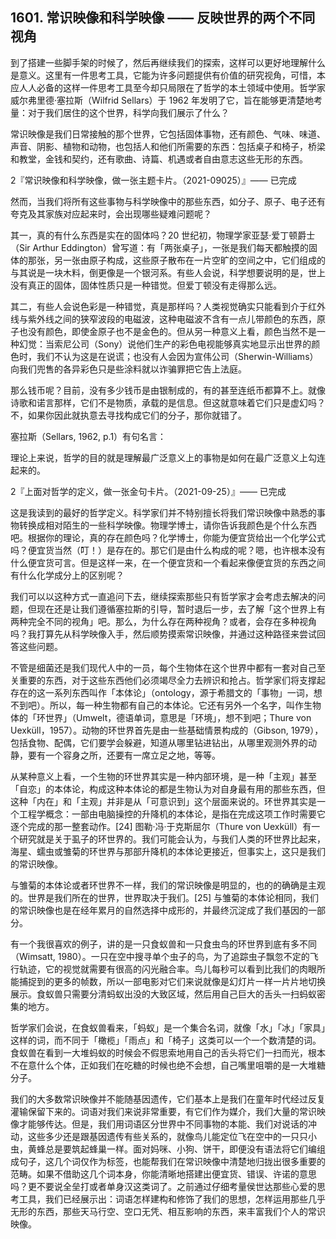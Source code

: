 ## 1601. 常识映像和科学映像 —— 反映世界的两个不同视角

到了搭建一些脚手架的时候了，然后再继续我们的探索，这样可以更好地理解什么是意义。这里有一件思考工具，它能为许多问题提供有价值的研究视角，可惜，本应人人必备的这样一件思考工具至今却只局限在了哲学的本土领域中使用。哲学家威尔弗里德·塞拉斯（Wilfrid Sellars）于 1962 年发明了它，旨在能够更清楚地考量：对于我们居住的这个世界，科学向我们展示了什么？

常识映像是我们日常接触的那个世界，它包括固体事物，还有颜色、气味、味道、声音、阴影、植物和动物，也包括人和他们所需要的东西：包括桌子和椅子，桥梁和教堂，金钱和契约，还有歌曲、诗篇、机遇或者自由意志这些无形的东西。

2『常识映像和科学映像，做一张主题卡片。（2021-09025）』—— 已完成

然而，当我们将所有这些事物与科学映像中的那些东西，如分子、原子、电子还有夸克及其家族对应起来时，会出现哪些疑难问题呢？

其一，真的有什么东西是实在的固体吗？20 世纪初，物理学家亚瑟·爱丁顿爵士（Sir Arthur Eddington）曾写道：有「两张桌子」，一张是我们每天都触摸的固体的那张，另一张由原子构成，这些原子散布在一片空旷的空间之中，它们组成的与其说是一块木料，倒更像是一个银河系。有些人会说，科学想要说明的是，世上没有真正的固体，固体性质只是一种错觉。但爱丁顿没有走得那么远。

其二，有些人会说色彩是一种错觉，真是那样吗？人类视觉确实只能看到介于红外线与紫外线之间的狭窄波段的电磁波，这种电磁波不含有一点儿带颜色的东西，原子也没有颜色，即使金原子也不是金色的。但从另一种意义上看，颜色当然不是一种幻觉：当索尼公司（Sony）说他们生产的彩色电视能够真实地显示出世界的颜色时，我们不认为这是在说谎；也没有人会因为宣伟公司（Sherwin-Williams）向我们兜售的各异彩色只是些涂料就以诈骗罪把它告上法庭。

那么钱币呢？目前，没有多少钱币是由银制成的，有的甚至连纸币都算不上。就像诗歌和诺言那样，它们不是物质，承载的是信息。但这就意味着它们只是虚幻吗？不，如果你因此就执意去寻找构成它们的分子，那你就错了。

塞拉斯（Sellars, 1962, p.1）有句名言：

理论上来说，哲学的目的就是理解最广泛意义上的事物是如何在最广泛意义上勾连起来的。

2『上面对哲学的定义，做一张金句卡片。（2021-09-25）』—— 已完成

这是我读到的最好的哲学定义。科学家们并不特别擅长将我们常识映像中熟悉的事物转换成相对陌生的一些科学映像。物理学博士，请你告诉我颜色是个什么东西吧。根据你的理论，真的存在颜色吗？化学博士，你能为便宜货给出一个化学公式吗？便宜货当然（叮！）是存在的。那它们是由什么构成的呢？嗯，也许根本没有什么便宜货可言。但是这样一来，在一个便宜货和一个看起来像便宜货的东西之间有什么化学成分上的区别呢？

我们可以以这种方式一直追问下去，继续探索那些只有哲学家才会考虑去解决的问题，但现在还是让我们遵循塞拉斯的引导，暂时退后一步，去了解「这个世界上有两种完全不同的视角」吧。那么，为什么存在两种视角？或者，会存在多种视角吗？我打算先从科学映像入手，然后顺势摸索常识映像，并通过这种路径来尝试回答这些问题。

不管是细菌还是我们现代人中的一员，每个生物体在这个世界中都有一套对自己至关重要的东西，对于这些东西他们必须竭尽全力去辨识和抢占。哲学家们将支撑起存在的这一系列东西叫作「本体论」（ontology，源于希腊文的「事物」一词，想不到吧）。所以，每一种生物都有自己的本体论。它还有另外一个名字，叫作生物体的「环世界」（Umwelt，德语单词，意思是「环境」，想不到吧；Thure von Uexküll，1957）。动物的环世界首先是由一些基础情景构成的（Gibson, 1979），包括食物、配偶，它们要学会躲避，知道从哪里钻进钻出，从哪里观测外界的动静，要有一个容身之所，还要有一席立足之地，等等。

从某种意义上看，一个生物的环世界其实是一种内部环境，是一种「主观」甚至「自恋」的本体论，构成这种本体论的都是生物认为对自身最有用的那些东西，但这种「内在」和「主观」并非是从「可意识到」这个层面来说的。环世界其实是一个工程学概念：一部由电脑操控的升降机的本体论，是指在完成这项工作时需要它逐个完成的那一整套动作。[24] 图勒·冯·于克斯屈尔（Thure von Uexküll）有一个研究就是关于虱子的环世界的。我们可能会认为，与我们人类的环世界比起来，海星、蠕虫或雏菊的环世界与那部升降机的本体论更接近，但事实上，这只是我们的常识映像。

与雏菊的本体论或者环世界不一样，我们的常识映像是明显的，也的的确确是主观的。世界是我们所在的世界，世界取决于我们。[25] 与雏菊的本体论相同，我们的常识映像也是在经年累月的自然选择中成形的，并最终沉淀成了我们基因的一部分。

有一个我很喜欢的例子，讲的是一只食蚁兽和一只食虫鸟的环世界到底有多不同（Wimsatt, 1980）。一只在空中搜寻单个虫子的鸟，为了追踪虫子飘忽不定的飞行轨迹，它的视觉就需要有很高的闪光融合率。鸟儿每秒可以看到比我们的肉眼所能捕捉到的更多的帧数，所以一部电影对它们来说就像是幻灯片一样一片片地切换展示。食蚁兽只需要分清蚂蚁出没的大致区域，然后用自己巨大的舌头一扫蚂蚁密集的地方。

哲学家们会说，在食蚁兽看来，「蚂蚁」是一个集合名词，就像「水」「冰」「家具」这样的词，而不同于「橄榄」「雨点」和「椅子」这类可以一个一个数清楚的词。食蚁兽在看到一大堆蚂蚁的时候会不假思索地用自己的舌头将它们一扫而光，根本不在意什么个体，正如我们在吃糖的时候也绝不会想，自己嘴里咀嚼的是一大堆糖分子。

我们的大多数常识映像并不能随基因遗传，它们基本上是我们在童年时代经过反复灌输保留下来的。词语对我们来说非常重要，有它们作为媒介，我们大量的常识映像才能够传达。但是，我们用词语区分世界中不同事物的本能、我们对说话的冲动，这些多少还是跟基因遗传有些关系的，就像鸟儿能定位飞在空中的一只只小虫，黄蜂总是要筑起蜂巢一样。面对妈咪、小狗、饼干，即便没有语法将它们编组成句子，这几个词仅作为标签，也能帮我们在常识映像中清楚地归拢出很多重要的范畴。如果不借助这几个词本身，你能清晰地搭建出便宜货、错误、许诺的意思吗？更不要说全垒打或者单身汉这类词了。之前通过仔细考量侯世达那些心爱的思考工具，我们已经展示出：词语怎样建构和修饰了我们的思想，怎样运用那些几乎无形的东西，那些天马行空、空口无凭、相互影响的东西，来丰富我们个人的常识映像。